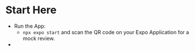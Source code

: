 # Start Here
- Run the App: 
    - `npx expo start` and scan the QR code on your Expo Application for a mock review.
- 
